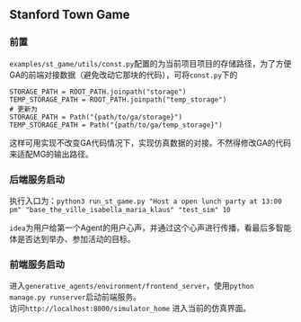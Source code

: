 ## Stanford Town Game

### 前置
`examples/st_game/utils/const.py`配置的为当前项目项目的存储路径，为了方便GA的前端对接数据（避免改动它那块的代码），可将`const.py`下的

```
STORAGE_PATH = ROOT_PATH.joinpath("storage")
TEMP_STORAGE_PATH = ROOT_PATH.joinpath("temp_storage")
# 更新为
STORAGE_PATH = Path("{path/to/ga/storage}")
TEMP_STORAGE_PATH = Path("{path/to/ga/temp_storage}")
```
这样可用实现不改变GA代码情况下，实现仿真数据的对接。不然得修改GA的代码来适配MG的输出路径。    

### 后端服务启动
执行入口为：`python3 run_st_game.py "Host a open lunch party at 13:00 pm" "base_the_ville_isabella_maria_klaus" "test_sim" 10`   

`idea`为用户给第一个Agent的用户心声，并通过这个心声进行传播，看最后多智能体是否达到举办、参加活动的目标。  

### 前端服务启动
进入`generative_agents/environment/frontend_server`，使用`python manage.py runserver`启动前端服务。  
访问`http://localhost:8000/simulator_home` 进入当前的仿真界面。  
